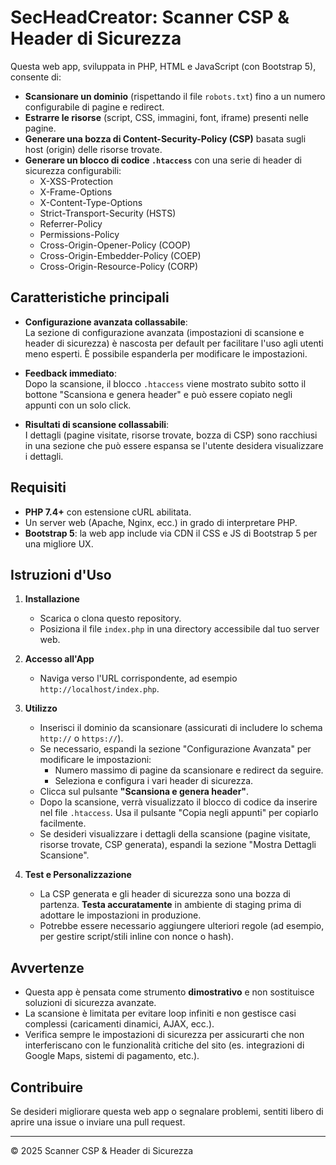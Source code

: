 # SecHeadCreator: Scanner CSP & Header di Sicurezza

Questa web app, sviluppata in PHP, HTML e JavaScript (con Bootstrap 5), consente di:

- **Scansionare un dominio** (rispettando il file `robots.txt`) fino a un numero configurabile di pagine e redirect.
- **Estrarre le risorse** (script, CSS, immagini, font, iframe) presenti nelle pagine.
- **Generare una bozza di Content-Security-Policy (CSP)** basata sugli host (origin) delle risorse trovate.
- **Generare un blocco di codice `.htaccess`** con una serie di header di sicurezza configurabili:
  - X-XSS-Protection
  - X-Frame-Options
  - X-Content-Type-Options
  - Strict-Transport-Security (HSTS)
  - Referrer-Policy
  - Permissions-Policy
  - Cross-Origin-Opener-Policy (COOP)
  - Cross-Origin-Embedder-Policy (COEP)
  - Cross-Origin-Resource-Policy (CORP)

## Caratteristiche principali

- **Configurazione avanzata collassabile**:  
  La sezione di configurazione avanzata (impostazioni di scansione e header di sicurezza) è nascosta per default per facilitare l'uso agli utenti meno esperti. È possibile espanderla per modificare le impostazioni.

- **Feedback immediato**:  
  Dopo la scansione, il blocco `.htaccess` viene mostrato subito sotto il bottone "Scansiona e genera header" e può essere copiato negli appunti con un solo click.

- **Risultati di scansione collassabili**:  
  I dettagli (pagine visitate, risorse trovate, bozza di CSP) sono racchiusi in una sezione che può essere espansa se l'utente desidera visualizzare i dettagli.

## Requisiti

- **PHP 7.4+** con estensione cURL abilitata.
- Un server web (Apache, Nginx, ecc.) in grado di interpretare PHP.
- **Bootstrap 5**: la web app include via CDN il CSS e JS di Bootstrap 5 per una migliore UX.

## Istruzioni d'Uso

1. **Installazione**  
   - Scarica o clona questo repository.
   - Posiziona il file `index.php` in una directory accessibile dal tuo server web.

2. **Accesso all'App**  
   - Naviga verso l'URL corrispondente, ad esempio `http://localhost/index.php`.

3. **Utilizzo**  
   - Inserisci il dominio da scansionare (assicurati di includere lo schema `http://` o `https://`).
   - Se necessario, espandi la sezione "Configurazione Avanzata" per modificare le impostazioni:
     - Numero massimo di pagine da scansionare e redirect da seguire.
     - Seleziona e configura i vari header di sicurezza.
   - Clicca sul pulsante **"Scansiona e genera header"**.
   - Dopo la scansione, verrà visualizzato il blocco di codice da inserire nel file `.htaccess`. Usa il pulsante "Copia negli appunti" per copiarlo facilmente.
   - Se desideri visualizzare i dettagli della scansione (pagine visitate, risorse trovate, CSP generata), espandi la sezione "Mostra Dettagli Scansione".

4. **Test e Personalizzazione**  
   - La CSP generata e gli header di sicurezza sono una bozza di partenza. **Testa accuratamente** in ambiente di staging prima di adottare le impostazioni in produzione.
   - Potrebbe essere necessario aggiungere ulteriori regole (ad esempio, per gestire script/stili inline con nonce o hash).

## Avvertenze

- Questa app è pensata come strumento **dimostrativo** e non sostituisce soluzioni di sicurezza avanzate.
- La scansione è limitata per evitare loop infiniti e non gestisce casi complessi (caricamenti dinamici, AJAX, ecc.).
- Verifica sempre le impostazioni di sicurezza per assicurarti che non interferiscano con le funzionalità critiche del sito (es. integrazioni di Google Maps, sistemi di pagamento, etc.).

## Contribuire

Se desideri migliorare questa web app o segnalare problemi, sentiti libero di aprire una issue o inviare una pull request.

---

© 2025 Scanner CSP & Header di Sicurezza


